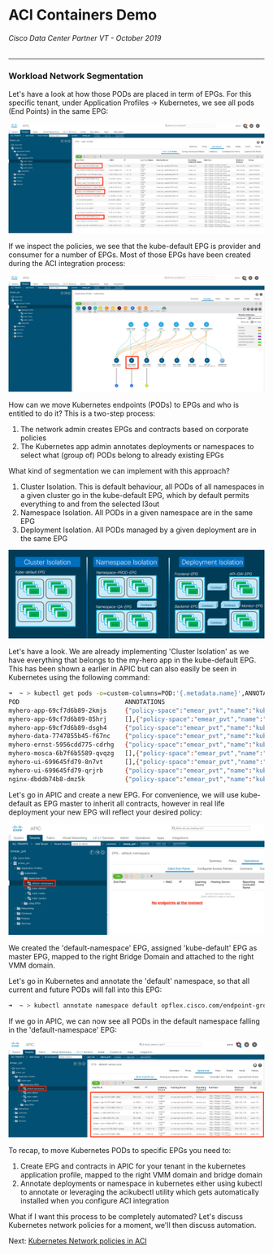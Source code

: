 # ACI Containers Demo
###### Cisco Data Center Partner VT - October 2019
<hr>

### Workload Network Segmentation

Let's have a look at how those PODs are placed in term of EPGs.
For this specific tenant, under Application Profiles -> Kubernetes, we see all pods (End Points) in the same EPG:

![image](images/aci14.png)

If we inspect the policies, we see that the kube-default EPG is provider and consumer for a number of EPGs. Most of those EPGs have been created during the ACI integration process:

![image](images/aci15.png)

How can we move Kubernetes endpoints (PODs) to EPGs and who is entitled to do it?
This is a two-step process:

1. The network admin creates EPGs and contracts based on corporate policies
2. The Kubernetes app admin annotates deployments or namespaces to select what (group of) PODs belong to already existing EPGs

What kind of segmentation we can implement with this approach?

1. Cluster Isolation. This is default behaviour, all PODs of all namespaces in a given cluster go in the kube-default EPG, which by default permits everything to and from the selected l3out
2. Namespace Isolation. All PODs in a given namespace are in the same EPG
3. Deployment Isolation. All PODs managed by a given deployment are in the same EPG

![image](images/aci-container-seg.png)

Let's have a look. We are already implementing 'Cluster Isolation' as we have everything that belongs to the my-hero app in the kube-default EPG. This has been shown a earlier in APIC but can also easily be seen in Kubernetes using the following command:

```bash
➜  ~ > kubectl get pods -o=custom-columns=POD:'{.metadata.name}',ANNOTATIONS:'{.metadata.annotations.*}'
POD                             ANNOTATIONS
myhero-app-69cf7d6b89-2kmjs     {"policy-space":"emear_pvt","name":"kubernetes|kube-default"},[]
myhero-app-69cf7d6b89-85hrj     [],{"policy-space":"emear_pvt","name":"kubernetes|kube-default"}
myhero-app-69cf7d6b89-dsgh4     {"policy-space":"emear_pvt","name":"kubernetes|kube-default"},[]
myhero-data-7747855b45-f67nc    {"policy-space":"emear_pvt","name":"kubernetes|kube-default"},[]
myhero-ernst-5956cdd775-cdrhg   {"policy-space":"emear_pvt","name":"kubernetes|kube-default"},[]
myhero-mosca-6b7f6b5589-qvqzg   [],{"policy-space":"emear_pvt","name":"kubernetes|kube-default"}
myhero-ui-699645fd79-8n7vt      [],{"policy-space":"emear_pvt","name":"kubernetes|kube-default"}
myhero-ui-699645fd79-qrjrb      {"policy-space":"emear_pvt","name":"kubernetes|kube-default"},[]
nginx-dbddb74b8-dmz5k           {"policy-space":"emear_pvt","name":"kubernetes|kube-default"},[]
```

Let's go in APIC and create a new EPG. For convenience, we will use kube-default as EPG master to inherit all contracts, however in real life deployment your new EPG will reflect your desired policy:

![image](images/aci16.png)

We created the 'default-namespace' EPG, assigned 'kube-default' EPG as master EPG, mapped to the right Bridge Domain and attached to the right VMM domain.

Let's go in Kubernetes and annotate the 'default' namespace, so that all current and future PODs will fall into this EPG:

```bash
➜  ~ > kubectl annotate namespace default opflex.cisco.com/endpoint-group='{"tenant":"emear_pvt","app-profile":"kubernetes","name":"default-namespace"}' --overwrite
```

If we go in APIC, we can now see all PODs in the default namespace falling in the 'default-namespace' EPG:

![image](images/aci17.png)

To recap, to move Kubernetes PODs to specific EPGs you need to:

1. Create EPG and contracts in APIC for your tenant in the kubernetes application profile, mapped to the right VMM domain and bridge domain 
2. Annotate deployments or namespace in kubernetes either using kubectl to annotate or leveraging the acikubectl utility which gets automatically installed when you configure ACI integration

What if I want this process to be completely automated? Let's discuss Kubernetes network policies for a moment, we'll then discuss automation.

Next: [Kubernetes Network policies in ACI](https://github.com/rtortori/emear-pvt-aci-containers/blob/master/5-network-policies.md)
